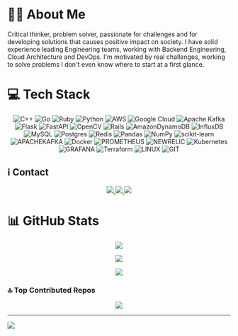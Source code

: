 # 👨‍💻 About Me
Critical thinker, problem solver, passionate for challenges and for developing solutions that causes positive impact on society. I have solid experience leading Engineering teams, working with Backend Engineering, Cloud Architecture and DevOps. I'm motivated by real challenges, working to solve problems I don't even know where to start at a first glance. 

# 💻 Tech Stack
<div align="center">
  
![C++](https://img.shields.io/badge/c++-%2300599C.svg?style=flat&logo=c%2B%2B&logoColor=white) ![Go](https://img.shields.io/badge/go-%2300ADD8.svg?style=flat&logo=go&logoColor=white) ![Ruby](https://img.shields.io/badge/ruby-%23CC342D.svg?style=flat&logo=ruby&logoColor=white) ![Python](https://img.shields.io/badge/python-3670A0?style=flat&logo=python&logoColor=ffdd54) ![AWS](https://img.shields.io/badge/AWS-%23FF9900.svg?style=flat&logo=amazon-aws&logoColor=white) ![Google Cloud](https://img.shields.io/badge/GoogleCloud-%234285F4.svg?style=flat&logo=google-cloud&logoColor=white) ![Apache Kafka](https://img.shields.io/badge/Apache%20Kafka-000?style=flat&logo=apachekafka) ![Flask](https://img.shields.io/badge/flask-%23000.svg?style=flat&logo=flask&logoColor=white) ![FastAPI](https://img.shields.io/badge/FastAPI-005571?style=flat&logo=fastapi) ![OpenCV](https://img.shields.io/badge/opencv-%23white.svg?style=flat&logo=opencv&logoColor=white) ![Rails](https://img.shields.io/badge/rails-%23CC0000.svg?style=flat&logo=ruby-on-rails&logoColor=white) ![AmazonDynamoDB](https://img.shields.io/badge/Amazon%20DynamoDB-4053D6?style=flat&logo=Amazon%20DynamoDB&logoColor=white) ![InfluxDB](https://img.shields.io/badge/InfluxDB-22ADF6?style=flat&logo=InfluxDB&logoColor=white) ![MySQL](https://img.shields.io/badge/mysql-%2300000f.svg?style=flat&logo=mysql&logoColor=white) ![Postgres](https://img.shields.io/badge/postgres-%23316192.svg?style=flat&logo=postgresql&logoColor=white) ![Redis](https://img.shields.io/badge/redis-%23DD0031.svg?style=flat&logo=redis&logoColor=white) ![Pandas](https://img.shields.io/badge/pandas-%23150458.svg?style=flat&logo=pandas&logoColor=white) ![NumPy](https://img.shields.io/badge/numpy-%23013243.svg?style=flat&logo=numpy&logoColor=white) ![scikit-learn](https://img.shields.io/badge/scikit--learn-%23F7931E.svg?style=flat&logo=scikit-learn&logoColor=white) ![APACHEKAFKA](https://img.shields.io/badge/apachekafka-231F20.svg?style=flat&logo=apachekafka&logoColor=white&color=%23231F20) ![Docker](https://img.shields.io/badge/docker-%230db7ed.svg?style=flat&logo=docker&logoColor=white) ![PROMETHEUS](https://img.shields.io/badge/prometheus-E6522C.svg?style=flat&logo=prometheus&logoColor=white&color=%23E6522C) ![NEWRELIC](https://img.shields.io/badge/newrelic-1CE783.svg?style=flat&logo=newrelic&logoColor=white&color=%231CE783) ![Kubernetes](https://img.shields.io/badge/kubernetes-%23326ce5.svg?style=flat&logo=kubernetes&logoColor=white) ![GRAFANA](https://img.shields.io/badge/grafana-F46800.svg?style=flat&logo=grafana&logoColor=white&color=%23F46800) ![Terraform](https://img.shields.io/badge/terraform-%235835CC.svg?style=flat&logo=terraform&logoColor=white) ![LINUX](https://img.shields.io/badge/Linux-FCC624?style=flat&logo=linux&logoColor=black) ![GIT](https://img.shields.io/badge/Git-fc6d26?style=flat&logo=git&logoColor=white)

</div>

## ℹ️ Contact

<p align="center">
  <a href="https://linkedin.com/in/lucastosettomorvillo">
    <img src="https://img.shields.io/badge/LinkedIn-%230077B5.svg?logo=linkedin&logoColor=white" />
  </a>
  <a href="https://wa.me/+5516981346245">
    <img src="https://img.shields.io/badge/WhatsApp-%2325D366.svg?logo=whatsapp&logoColor=white" />
  </a>
  <a href="mailto:morvillolucas@gmail.com">
    <img src="https://img.shields.io/badge/Gmail-%23D14836.svg?logo=gmail&logoColor=white" />
  </a>
</p>


# 📊 GitHub Stats
<p align="center">
  <img src="https://github-readme-stats.vercel.app/api?username=lucastosetto&theme=dark&hide_border=false&include_all_commits=true&count_private=false" />
</p>
<p align="center">
  <img src="https://github-readme-streak-stats.herokuapp.com/?user=lucastosetto&theme=dark&hide_border=false" />
</p>
<p align="center">
  <img src="https://github-readme-stats.vercel.app/api/top-langs/?username=lucastosetto&theme=dark&hide_border=false&include_all_commits=true&count_private=false&layout=compact" />
</p>

### 🔝 Top Contributed Repos
<p align="center">
  <img src="https://github-contributor-stats.vercel.app/api?username=lucastosetto&limit=5&theme=dark&combine_all_yearly_contributions=true" />
</p>

---
[![](https://visitcount.itsvg.in/api?id=lucastosetto&icon=0&color=12)](https://visitcount.itsvg.in)

<!-- Proudly created with GPRM ( https://gprm.itsvg.in ) -->
